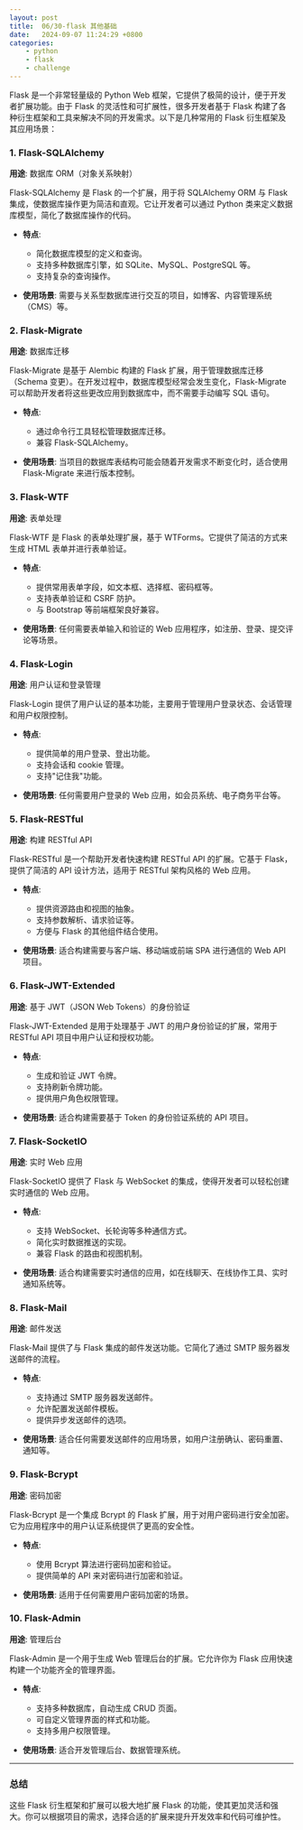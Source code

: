 ```yaml
---
layout: post
title:  06/30-flask 其他基础
date:   2024-09-07 11:24:29 +0800
categories: 
    - python 
    - flask
    - challenge
---
```

Flask 是一个非常轻量级的 Python Web 框架，它提供了极简的设计，便于开发者扩展功能。由于 Flask 的灵活性和可扩展性，很多开发者基于 Flask 构建了各种衍生框架和工具来解决不同的开发需求。以下是几种常用的 Flask 衍生框架及其应用场景：

### 1. **Flask-SQLAlchemy**
**用途**: 数据库 ORM（对象关系映射）

Flask-SQLAlchemy 是 Flask 的一个扩展，用于将 SQLAlchemy ORM 与 Flask 集成，使数据库操作更为简洁和直观。它让开发者可以通过 Python 类来定义数据库模型，简化了数据库操作的代码。

- **特点**:
  - 简化数据库模型的定义和查询。
  - 支持多种数据库引擎，如 SQLite、MySQL、PostgreSQL 等。
  - 支持复杂的查询操作。

- **使用场景**: 需要与关系型数据库进行交互的项目，如博客、内容管理系统（CMS）等。

### 2. **Flask-Migrate**
**用途**: 数据库迁移

Flask-Migrate 是基于 Alembic 构建的 Flask 扩展，用于管理数据库迁移（Schema 变更）。在开发过程中，数据库模型经常会发生变化，Flask-Migrate 可以帮助开发者将这些更改应用到数据库中，而不需要手动编写 SQL 语句。

- **特点**:
  - 通过命令行工具轻松管理数据库迁移。
  - 兼容 Flask-SQLAlchemy。

- **使用场景**: 当项目的数据库表结构可能会随着开发需求不断变化时，适合使用 Flask-Migrate 来进行版本控制。

### 3. **Flask-WTF**
**用途**: 表单处理

Flask-WTF 是 Flask 的表单处理扩展，基于 WTForms。它提供了简洁的方式来生成 HTML 表单并进行表单验证。

- **特点**:
  - 提供常用表单字段，如文本框、选择框、密码框等。
  - 支持表单验证和 CSRF 防护。
  - 与 Bootstrap 等前端框架良好兼容。

- **使用场景**: 任何需要表单输入和验证的 Web 应用程序，如注册、登录、提交评论等场景。

### 4. **Flask-Login**
**用途**: 用户认证和登录管理

Flask-Login 提供了用户认证的基本功能，主要用于管理用户登录状态、会话管理和用户权限控制。

- **特点**:
  - 提供简单的用户登录、登出功能。
  - 支持会话和 cookie 管理。
  - 支持"记住我"功能。

- **使用场景**: 任何需要用户登录的 Web 应用，如会员系统、电子商务平台等。

### 5. **Flask-RESTful**
**用途**: 构建 RESTful API

Flask-RESTful 是一个帮助开发者快速构建 RESTful API 的扩展。它基于 Flask，提供了简洁的 API 设计方法，适用于 RESTful 架构风格的 Web 应用。

- **特点**:
  - 提供资源路由和视图的抽象。
  - 支持参数解析、请求验证等。
  - 方便与 Flask 的其他组件结合使用。

- **使用场景**: 适合构建需要与客户端、移动端或前端 SPA 进行通信的 Web API 项目。

### 6. **Flask-JWT-Extended**
**用途**: 基于 JWT（JSON Web Tokens）的身份验证

Flask-JWT-Extended 是用于处理基于 JWT 的用户身份验证的扩展，常用于 RESTful API 项目中用户认证和授权功能。

- **特点**:
  - 生成和验证 JWT 令牌。
  - 支持刷新令牌功能。
  - 提供用户角色权限管理。

- **使用场景**: 适合构建需要基于 Token 的身份验证系统的 API 项目。

### 7. **Flask-SocketIO**
**用途**: 实时 Web 应用

Flask-SocketIO 提供了 Flask 与 WebSocket 的集成，使得开发者可以轻松创建实时通信的 Web 应用。

- **特点**:
  - 支持 WebSocket、长轮询等多种通信方式。
  - 简化实时数据推送的实现。
  - 兼容 Flask 的路由和视图机制。

- **使用场景**: 适合构建需要实时通信的应用，如在线聊天、在线协作工具、实时通知系统等。

### 8. **Flask-Mail**
**用途**: 邮件发送

Flask-Mail 提供了与 Flask 集成的邮件发送功能。它简化了通过 SMTP 服务器发送邮件的流程。

- **特点**:
  - 支持通过 SMTP 服务器发送邮件。
  - 允许配置发送邮件模板。
  - 提供异步发送邮件的选项。

- **使用场景**: 适合任何需要发送邮件的应用场景，如用户注册确认、密码重置、通知等。

### 9. **Flask-Bcrypt**
**用途**: 密码加密

Flask-Bcrypt 是一个集成 Bcrypt 的 Flask 扩展，用于对用户密码进行安全加密。它为应用程序中的用户认证系统提供了更高的安全性。

- **特点**:
  - 使用 Bcrypt 算法进行密码加密和验证。
  - 提供简单的 API 来对密码进行加密和验证。

- **使用场景**: 适用于任何需要用户密码加密的场景。

### 10. **Flask-Admin**
**用途**: 管理后台

Flask-Admin 是一个用于生成 Web 管理后台的扩展。它允许你为 Flask 应用快速构建一个功能齐全的管理界面。

- **特点**:
  - 支持多种数据库，自动生成 CRUD 页面。
  - 可自定义管理界面的样式和功能。
  - 支持多用户权限管理。

- **使用场景**: 适合开发管理后台、数据管理系统。

---

### 总结

这些 Flask 衍生框架和扩展可以极大地扩展 Flask 的功能，使其更加灵活和强大。你可以根据项目的需求，选择合适的扩展来提升开发效率和代码可维护性。
